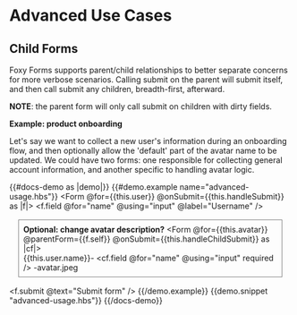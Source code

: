 # Advanced Use Cases 

## Child Forms

Foxy Forms supports parent/child relationships to better separate concerns for more verbose scenarios. Calling submit on the parent will submit itself, and then call submit any children, breadth-first, afterward. 

**NOTE**: the parent form will only call submit on children with dirty fields.

**Example: product onboarding**

Let's say we want to collect a new user's information during an onboarding flow, and then optionally allow the 'default' part of the avatar name to be updated. We could have two forms: one responsible for collecting general account information, and another specific to handling avatar logic.

{{#docs-demo as |demo|}}
  {{#demo.example name="advanced-usage.hbs"}}
    <Form 
      @for={{this.user}} 
      @onSubmit={{this.handleSubmit}} 
      as |f|>
        <f.field 
          @for="name" 
          @using="input" 
          @label="Username" 
        />
        <div style="border: 1px solid gray; padding: 0.5rem; margin: 1rem">
          <strong>Optional: change avatar description?</strong>
          <Form 
            @for={{this.avatar}} 
            @parentForm={{f.self}} 
            @onSubmit={{this.handleChildSubmit}} 
            as |cf|> 
            <div style="display: flex; align-items: center;">
              {{this.user.name}}-
              <cf.field 
                @for="name" 
                @using="input" 
                required
              />
              -avatar.jpeg
            </div>
          </Form>
        </div>
      <f.submit @text="Submit form" />
    </Form>
  {{/demo.example}}
  {{demo.snippet "advanced-usage.hbs"}}
{{/docs-demo}}
